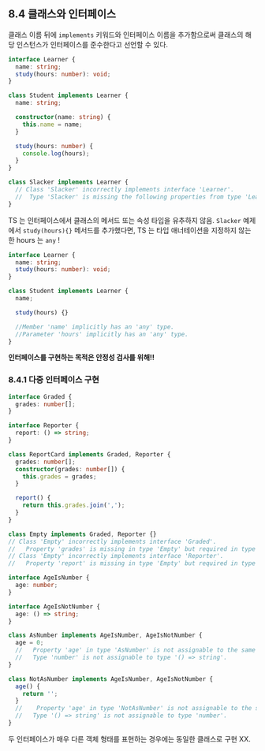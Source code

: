 ## 8.4 클래스와 인터페이스

클래스 이름 뒤에 `implements` 키워드와 인터페이스 이름을 추가함으로써 클래스의 해당 인스턴스가 인터페이스를 준수한다고 선언할 수 있다.

```ts
interface Learner {
  name: string;
  study(hours: number): void;
}

class Student implements Learner {
  name: string;

  constructor(name: string) {
    this.name = name;
  }

  study(hours: number) {
    console.log(hours);
  }
}

class Slacker implements Learner {
  // Class 'Slacker' incorrectly implements interface 'Learner'.
  //  Type 'Slacker' is missing the following properties from type 'Learner': name, study
}
```

TS 는 인터페이스에서 클래스의 메서드 또는 속성 타입을 유추하지 않음.
`Slacker` 예제에서 `study(hours){}` 메서드를 추가했다면, TS 는 타입 애너테이션을 지정하지 않는 한 hours 는 `any` !

```ts
interface Learner {
  name: string;
  study(hours: number): void;
}

class Student implements Learner {
  name;

  study(hours) {}

  //Member 'name' implicitly has an 'any' type.
  //Parameter 'hours' implicitly has an 'any' type.
}
```

**인터페이스를 구현하는 목적은 안정성 검사를 위해!!**

### 8.4.1 다중 인터페이스 구현

```ts
interface Graded {
  grades: number[];
}

interface Reporter {
  report: () => string;
}

class ReportCard implements Graded, Reporter {
  grades: number[];
  constructor(grades: number[]) {
    this.grades = grades;
  }

  report() {
    return this.grades.join(',');
  }
}

class Empty implements Graded, Reporter {}
// Class 'Empty' incorrectly implements interface 'Graded'.
//   Property 'grades' is missing in type 'Empty' but required in type 'Graded'.
// Class 'Empty' incorrectly implements interface 'Reporter'.
//   Property 'report' is missing in type 'Empty' but required in type 'Reporter'.
```

```ts
interface AgeIsNumber {
  age: number;
}

interface AgeIsNotNumber {
  age: () => string;
}

class AsNumber implements AgeIsNumber, AgeIsNotNumber {
  age = 0;
  //   Property 'age' in type 'AsNumber' is not assignable to the same property in base type 'AgeIsNotNumber'.
  //   Type 'number' is not assignable to type '() => string'.
}

class NotAsNumber implements AgeIsNumber, AgeIsNotNumber {
  age() {
    return '';
  }
  //    Property 'age' in type 'NotAsNumber' is not assignable to the same property in base type 'AgeIsNumber'.
  //   Type '() => string' is not assignable to type 'number'.
}
```

두 인터페이스가 매우 다른 객체 형태를 표현하는 경우에는 동일한 클래스로 구현 XX.
